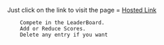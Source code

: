 Just click on the link to visit the page = [Hosted Link](https://shivambansal96.github.io/LeaderBoard/)

        Compete in the LeaderBoard.
        Add or Reduce Scores.
        Delete any entry if you want
